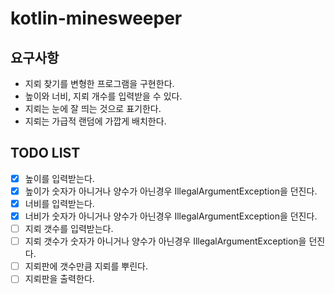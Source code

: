 # kotlin-minesweeper

## 요구사항
- 지뢰 찾기를 변형한 프로그램을 구현한다.
- 높이와 너비, 지뢰 개수를 입력받을 수 있다.
- 지뢰는 눈에 잘 띄는 것으로 표기한다.
- 지뢰는 가급적 랜덤에 가깝게 배치한다.

## TODO LIST 
- [x] 높이를 입력받는다.
- [x] 높이가 숫자가 아니거나 양수가 아닌경우 IllegalArgumentException을 던진다.
- [x] 너비를 입력받는다.
- [x] 너비가 숫자가 아니거나 양수가 아닌경우 IllegalArgumentException을 던진다.
- [ ] 지뢰 갯수를 입력받는다.
- [ ] 지뢰 갯수가 숫자가 아니거나 양수가 아닌경우 IllegalArgumentException을 던진다.
- [ ] 지뢰판에 갯수만큼 지뢰를 뿌린다.
- [ ] 지뢰판을 출력한다.